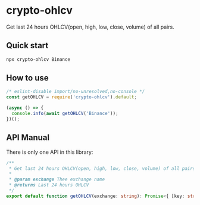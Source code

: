 # crypto-ohlcv

Get last 24 hours OHLCV(open, high, low, close, volume) of all pairs.

## Quick start

```bash
npx crypto-ohlcv Binance
```

## How to use

```javascript
/* eslint-disable import/no-unresolved,no-console */
const getOHLCV = require('crypto-ohlcv').default;

(async () => {
  console.info(await getOHLCV('Binance'));
})();
```

## API Manual

There is only one API in this library:

```typescript
/**
 * Get last 24 hours OHLCV(open, high, low, close, volume) of all pairs.
 *
 * @param exchange Thee exchange name
 * @returns Last 24 hours OHLCV
 */
export default function getOHLCV(exchange: string): Promise<{ [key: string]: OHLCV }>;
```
